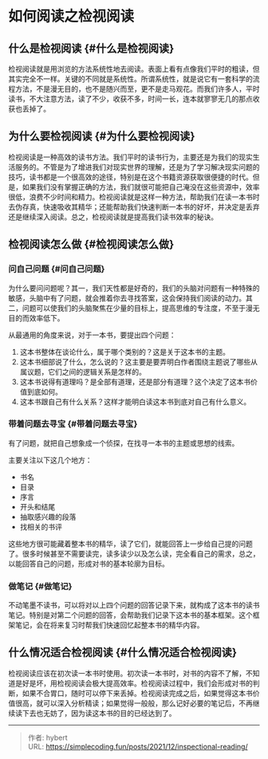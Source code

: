 # 如何阅读之检视阅读


## 什么是检视阅读 {#什么是检视阅读}

检视阅读就是用浏览的方法系统性地去阅读。表面上看有点像我们平时的粗读，但其实完全不一样。关键的不同就是系统性。所谓系统性，就是说它有一套科学的流程方法，不是漫无目的，也不是随兴而至，更不是走马观花。而我们许多人，平时读书，不大注意方法，读了不少，收获不多，时间一长，连本就寥寥无几的那点收获也丢掉了。


## 为什么要检视阅读 {#为什么要检视阅读}

检视阅读是一种高效的读书方法。我们平时的读书行为，主要还是为我们的现实生活服务的。不管是为了增进我们对现实世界的理解，还是为了学习解决现实问题的技巧，读书都是一个很高效的途径，特别是在这个书籍资源获取很便捷的时代。但是，如果我们没有掌握正确的方法，我们就很可能把自己淹没在这些资源中，效率很低，浪费不少时间和精力。检视阅读就是这样一种方法，帮助我们在读一本书时去伪存真，快速吸收其精华；还能帮助我们快速判断一本书的好坏，并决定是丢弃还是继续深入阅读。总之，检视阅读就是提高我们读书效率的秘诀。


## 检视阅读怎么做 {#检视阅读怎么做}


### 问自己问题 {#问自己问题}

为什么要问问题呢？其一，我们天性都是好奇的，我们的头脑对问题有一种特殊的敏感，头脑中有了问题，就会推着你去寻找答案，这会保持我们阅读的动力。其二，问题可以使我们的头脑聚焦在少量的目标上，提高思维的专注度，不至于漫无目的而效率低下。

从最通用的角度来说，对于一本书，要提出四个问题：

1.  这本书整体在谈论什么，属于哪个类别的？这是关于这本书的主题。
2.  这本书细部说了什么，怎么说的？这主要是要弄明白作者围绕主题说了哪些从属议题，它们之间的逻辑关系是怎样的。
3.  这本书说得有道理吗？是全部有道理，还是部分有道理？这个决定了这本书价值到底如何。
4.  这本书跟自己有什么关系？这样才能明白读这本书到底对自己有什么意义。


### 带着问题去寻宝 {#带着问题去寻宝}

有了问题，就把自己想象成一个侦探，在找寻一本书的主题或思想的线索。

主要关注以下这几个地方：

-   书名
-   目录
-   序言
-   开头和结尾
-   抽取感兴趣的段落
-   找相关的书评

这些地方很可能藏着整本书的精华，读了它们，就能回答上一步给自己提的问题了。很多时候甚至不需要读完，读多读少以及怎么读，完全看自己的需求，总之，以能回答自己的问题，形成对书的基本轮廓为目标。


### 做笔记 {#做笔记}

不动笔墨不读书，可以将对以上四个问题的回答记录下来，就构成了这本书的读书笔记。特别是对第二个问题的回答，会帮助我们记录下这本书的基本框架。这个框架笔记，会在将来复习时帮我们快速回忆起整本书的精华内容。


## 什么情况适合检视阅读 {#什么情况适合检视阅读}

检视阅读应该在初次读一本书时使用。初次读一本书时，对书的内容不了解，不知道是好是坏，用检视阅读会极大提高效率。检视阅读过程中，我们会形成对书的判断，如果不合胃口，随时可以停下来丢掉。检视阅读完成之后，如果觉得这本书价值很高，就可以深入分析精读；如果觉得一般般，那么记好必要的笔记后，不再继续读下去也无妨了，因为读这本书的目的已经达到了。


---

> 作者: hybert  
> URL: https://simplecoding.fun/posts/2021/12/inspectional-reading/  


